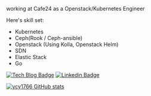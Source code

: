 working at Cafe24 as a Openstack/Kubernetes Engineer

Here's skill set:
- Kubernetes
- Ceph(Rook / Ceph-ansible)
- Openstack  (Using Kolla, Openstack Helm)
- SDN 
- Elastic Stack 
- Go

[![Tech Blog Badge](http://img.shields.io/badge/-Tech%20blog-black?style=flat-square&logo=github&link=https://cyuu.tistory.com/)](https://cyuu.tistory.com/) 
[![Linkedin Badge](https://img.shields.io/badge/-LinkedIn-blue?style=flat-square&logo=Linkedin&logoColor=white&link=https://www.linkedin.com/in/chanyeol-yoon-5b4363b5//)](https://www.linkedin.com/in/chanyeol-yoon-5b4363b5/) 


[![ycy1766 GitHub stats](https://github-readme-stats.vercel.app/api?username=ycy1766)](https://github.com/anuraghazra/github-readme-stats)

